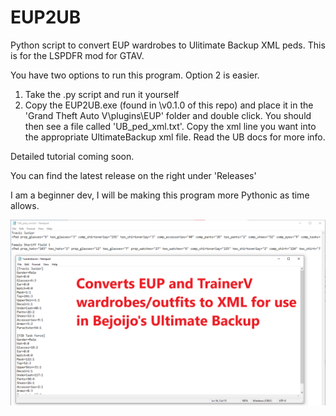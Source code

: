 # EUP2UB
Python script to convert EUP wardrobes to Ulitimate Backup XML peds. This is for the LSPDFR mod for GTAV.

You have two options to run this program. Option 2 is easier.
1. Take the .py script and run it yourself
2. Copy the EUP2UB.exe (found in \v0.1.0 of this repo) and place it in the 'Grand Theft Auto V\plugins\EUP' folder and double click. You should then see a file called 'UB_ped_xml.txt'. Copy the xml line you want into the appropriate UltimateBackup xml file. Read the UB docs for more info. 

Detailed tutorial coming soon.

You can find the latest release on the right under 'Releases'

I am a beginner dev, I will be making this program more Pythonic as time allows.

![input_outpu_screenshot](https://raw.githubusercontent.com/Mood93/EUP2UB/main/Screenshot.png)
